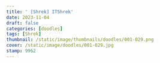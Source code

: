 ```yaml
---
title: ' [Shrek] ITShrek'
date: 2023-11-04
draft: false
categories: [doodles]
tags: [Shrek]
thumbnail: /static/image/thumbnails/doodles/001-029.png
cover: /static/image/doodles/001-029.jpg
stamp: 9962
---
```

